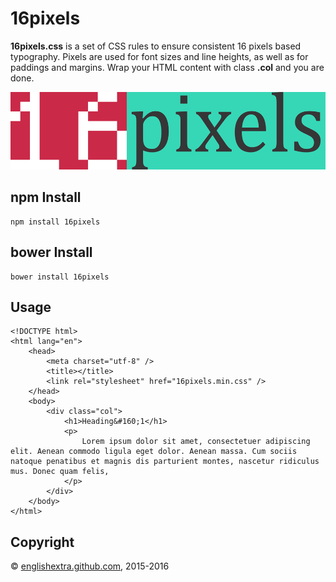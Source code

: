# 16pixels

**16pixels.css** is a set of CSS rules to ensure consistent 16 pixels based typography. Pixels are used for font sizes and line heights, as well as for paddings and margins. Wrap your HTML content with class **.col** and you are done.

[![16pixels](https://github.com/englishextra/16pixels/raw/master/img/16pixels-logo-36D7B7-935x230.png)](https://englishextra.github.io/libs/16pixels/)

## npm Install

    npm install 16pixels

## bower Install

    bower install 16pixels

## Usage

    <!DOCTYPE html>
    <html lang="en">
        <head>
            <meta charset="utf-8" />
            <title></title>
            <link rel="stylesheet" href="16pixels.min.css" />
        </head>
        <body>
            <div class="col">
                <h1>Heading&#160;1</h1>
                <p>
                    Lorem ipsum dolor sit amet, consectetuer adipiscing elit. Aenean commodo ligula eget dolor. Aenean massa. Cum sociis natoque penatibus et magnis dis parturient montes, nascetur ridiculus mus. Donec quam felis,
                </p>
            </div>
        </body>
    </html>

## Copyright

© [englishextra.github.com][], 2015-2016

  [englishextra.github.com]: https://englishextra.github.com/
